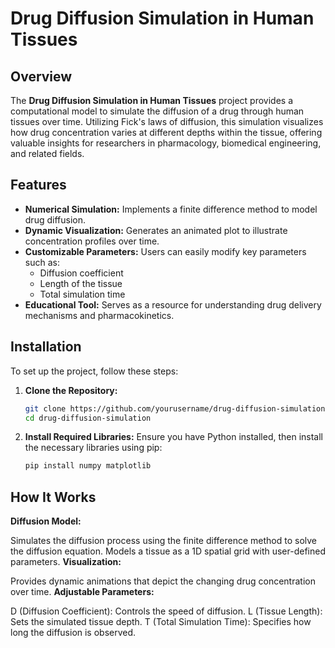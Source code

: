 # Drug Diffusion Simulation in Human Tissues

## Overview
The **Drug Diffusion Simulation in Human Tissues** project provides a computational model to simulate the diffusion of a drug through human tissues over time. Utilizing Fick's laws of diffusion, this simulation visualizes how drug concentration varies at different depths within the tissue, offering valuable insights for researchers in pharmacology, biomedical engineering, and related fields.

## Features
- **Numerical Simulation:** Implements a finite difference method to model drug diffusion.
- **Dynamic Visualization:** Generates an animated plot to illustrate concentration profiles over time.
- **Customizable Parameters:** Users can easily modify key parameters such as:
  - Diffusion coefficient
  - Length of the tissue
  - Total simulation time
- **Educational Tool:** Serves as a resource for understanding drug delivery mechanisms and pharmacokinetics.

## Installation
To set up the project, follow these steps:

1. **Clone the Repository:**
   ```bash
   git clone https://github.com/yourusername/drug-diffusion-simulation.git
   cd drug-diffusion-simulation
   ```

2. **Install Required Libraries:**
   Ensure you have Python installed, then install the necessary libraries using pip:
   ```bash
   pip install numpy matplotlib
   ```

## How It Works
**Diffusion Model:**

Simulates the diffusion process using the finite difference method to solve the diffusion equation.
Models a tissue as a 1D spatial grid with user-defined parameters.
**Visualization:**

Provides dynamic animations that depict the changing drug concentration over time.
**Adjustable Parameters:**

D (Diffusion Coefficient): Controls the speed of diffusion.
L (Tissue Length): Sets the simulated tissue depth.
T (Total Simulation Time): Specifies how long the diffusion is observed.


